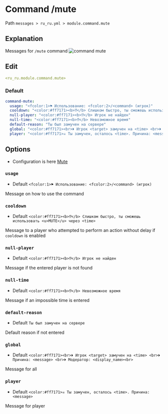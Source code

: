 # Command /mute
Path `messages > ru_ru.yml > module.command.mute`

## Explanation
Messages for `/mute` command
![command mute](/commandmute.png)

## Edit
```yaml
<ru_ru.module.command.mute>
```

### Default
```yaml
command-mute:
  usage: "<fcolor:1>⚑ Использование: <fcolor:2>/<command> (игрок)"
  cooldown: "<color:#ff7171><b>⁉</b> Слишком быстро, ты сможешь использовать <u>MUTE</u> через <time>"
  null-player: "<color:#ff7171><b>⁉</b> Игрок не найден"
  null-time: "<color:#ff7171><b>⁉</b> Невозможное время"
  default-reason: "Ты был замучен на сервере"
  global: "<color:#ff7171><br>⏵ Игрок <target> замучен на <time> <br>⏵ Причина: <message> <br>⏵ Модератор: <display_name><br>"
  player: "<color:#ff7171>☠ Ты замучен, осталось <time>. Причина: <message>"
```

## Options

- Configuration is here [Mute](/en/config/module/command/command-mute/)

### `usage`
- Default `<fcolor:1>⚑ Использование: <fcolor:2>/<command> (игрок)`

Message on how to use the command

### `cooldown`
- Default `<color:#ff7171><b>⁉</b> Слишком быстро, ты сможешь использовать <u>MUTE</u> через <time>`

Message to a player who attempted to perform an action without delay if `cooldown` is enabled

### `null-player`
- Default `<color:#ff7171><b>⁉</b> Игрок не найден`

Message if the entered player is not found

### `null-time`
- Default `<color:#ff7171><b>⁉</b> Невозможное время`

Message if an impossible time is entered

### `default-reason`
- Default `Ты был замучен на сервере`

Default reason if not entered

### `global`
- Default `<color:#ff7171><br>⏵ Игрок <target> замучен на <time> <br>⏵ Причина: <message> <br>⏵ Модератор: <display_name><br>`

Message for all

### `player`
- Default `<color:#ff7171>☠ Ты замучен, осталось <time>. Причина: <message>`

Message for player

